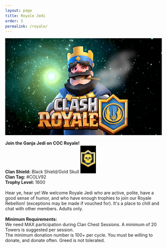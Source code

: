 ```yaml
---
layout: page
title: Royale Jedi
order: 5 
permalink: /royale/
---
```


![Clash Royale image](/royale.png)

**Join the Ganja Jedi on COC Royale!** <br/>
**Clan Shield:** Black Shield/Gold Skull <img src="/royale_badge.jpg" width="50px"/> <br/>
**Clan Tag:** #COLV92 <br/>
**Trophy Level:** 1600 <br/>
<br/>
Hear ye, hear ye! We welcome Royale Jedi who are active, polite, have a good sense of humor, and who have enough trophies to join our Royale Rebellion! (exceptions may be made if vouched for). It's a place to chill and chat with other members. Adults only. <br/> 
<br/>
**Minimum Requirements:** <br/>
We need MAX participation during Clan Chest Sessions. A minimum of 20 Towers is suggested per session. <br/>
The minimum donation number is 100+ per cycle. You must be willing to donate, and donate often. Greed is not tolerated. <br/>

